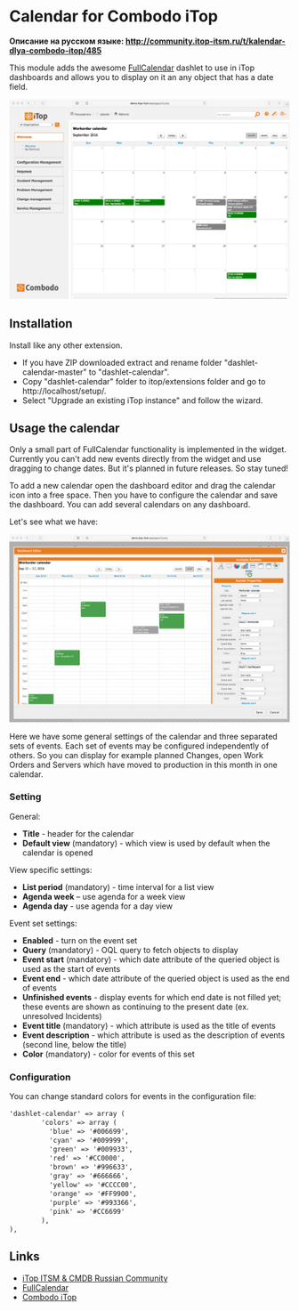 # Calendar for Combodo iTop

**Описание на русском языке: http://community.itop-itsm.ru/t/kalendar-dlya-combodo-itop/485**

This module adds the awesome [FullCalendar](https://fullcalendar.io) dashlet to use in iTop dashboards and allows you to display on it an any object that has a date field.

![dashlet-calendar.png](images/dashlet_calendar.png)

## Installation

Install like any other extension. 

 - If you have ZIP downloaded extract and rename folder "dashlet-calendar-master" to "dashlet-calendar".
 - Copy "dashlet-calendar" folder to itop/extensions folder and go to http://localhost/setup/.
 - Select "Upgrade an existing iTop instance" and follow the wizard.

## Usage the calendar

Only a small part of FullCalendar functionality is implemented in the widget. Currently you can't add new events directly from the widget and use dragging to change dates. But it's planned in future releases. So stay tuned!

To add a new calendar open the dashboard editor and drag the calendar icon into a free space. Then you have to configure the calendar and save the dashboard. You can add several calendars on any dashboard.

Let's see what we have:

![dashlet-calendar-edit.png](images/dashlet_calendar_edit.png)

Here we have some general settings of the calendar and three separated sets of events. Each set of events may be configured independently of others. So you can display for example planned Changes, open Work Orders and Servers which have moved to production in this month in one calendar.

### Setting

General:
 - **Title** - header for the calendar
 - **Default view** (mandatory) - which view is used by default when the calendar is opened

View specific settings:
 - **List period** (mandatory) - time interval for a list view
 - **Agenda week** – use agenda for a week view
 - **Agenda day** - use agenda for a day view

Event set settings:
 - **Enabled** - turn on the event set
 - **Query** (mandatory) - OQL query to fetch objects to display
 - **Event start** (mandatory) - which date attribute of the queried object is used as the start of events
 - **Event end** - which date attribute of the queried object is used as the end of events
 - **Unfinished events** - display events for which end date is not filled yet; these events are shown as continuing to the present date (ex. unresolved Incidents)
 - **Event title** (mandatory) - which attribute is used as the title of events
 - **Event description** - which attribute is used as the description of events (second line, below the title)
 - **Color** (mandatory) - color for events of this set

### Configuration

You can change standard colors for events in the configuration file:
```
'dashlet-calendar' => array (
        'colors' => array (
          'blue' => '#006699',
          'cyan' => '#009999',
          'green' => '#009933',
          'red' => '#CC0000',
          'brown' => '#996633',
          'gray' => '#666666',
          'yellow' => '#CCCC00',
          'orange' => '#FF9900',
          'purple' => '#993366',
          'pink' => '#CC6699'
        ),
),
```

## Links
- [iTop ITSM & CMDB Russian Community](http://community.itop-itsm.ru)
- [FullCalendar](https://fullcalendar.io)
- [Combodo iTop](http://www.combodo.com/itop)
